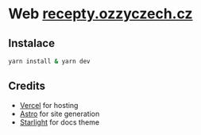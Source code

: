 # Web [recepty.ozzyczech.cz](https://recepty.ozzyczech.cz/)

## Instalace

```bash
yarn install & yarn dev
```

## Credits  

- [Vercel](https://vercel.com/) for hosting
- [Astro](https://astro.build/) for site generation
- [Starlight](https://starlight.astro.build/) for docs theme